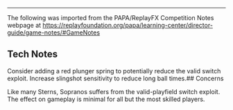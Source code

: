***
The following was imported from the PAPA/ReplayFX Competition Notes webpage at https://replayfoundation.org/papa/learning-center/director-guide/game-notes/#GameNotes

## Tech Notes
            
Consider adding a red plunger spring to potentially reduce the valid switch exploit. Increase slingshot sensitivity to reduce long ball times.## Concerns
            
Like many Sterns, Sopranos suffers from the valid-playfield switch exploit. The effect on gameplay is minimal for all but the most skilled players.